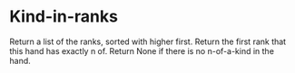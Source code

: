 # Kind-in-ranks

Return a list of the ranks, sorted with higher first. 
Return the first rank that this hand has exactly n of. Return None if there is no n-of-a-kind in the hand.
